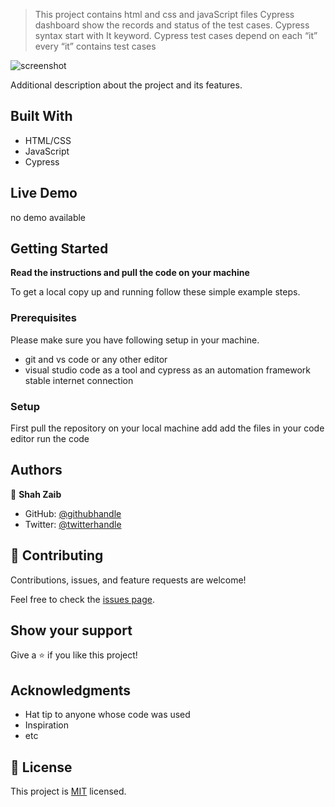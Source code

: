 ﻿

> This project contains html and css and javaScript files
> Cypress dashboard show the records and status of the test cases. 
 Cypress syntax start with It keyword.
 Cypress test cases depend on each “it” every “it” contains test cases


![screenshot](./app_screenshot.png)

Additional description about the project and its features.

## Built With

- HTML/CSS
- JavaScript
- Cypress


## Live Demo

no demo available


## Getting Started

**Read the instructions and pull the code on your machine**



To get a local copy up and running follow these simple example steps.

### Prerequisites
Please make sure you have following setup in your machine.
* git and vs code or any other editor
*  visual studio code as a tool and cypress as an automation framework
stable internet connection


### Setup
First pull the repository on your local machine 
add add the files in your code editor 
run the code

## Authors


👤 **Shah Zaib**

- GitHub: [@githubhandle](https://github.com/shahzaaib)
- Twitter: [@twitterhandle](https://twitter.com/@zaibshah11)




## 🤝 Contributing

Contributions, issues, and feature requests are welcome!

Feel free to check the [issues page](../../issues/).

## Show your support

Give a ⭐️ if you like this project!

## Acknowledgments

- Hat tip to anyone whose code was used
- Inspiration
- etc

## 📝 License

This project is [MIT](./MIT.md) licensed.